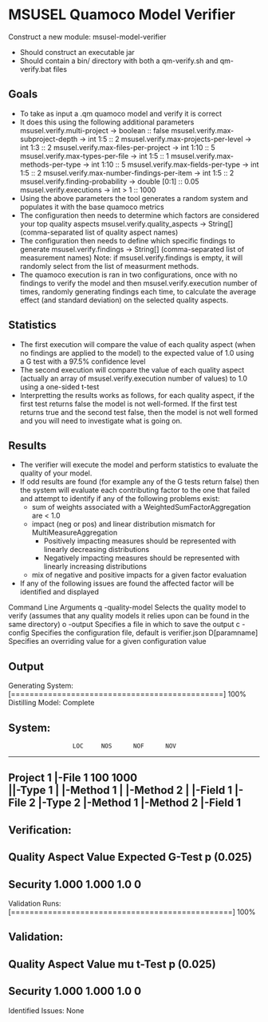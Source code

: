 # MSUSEL Quamoco Model Verifier

Construct a new module: msusel-model-verifier
 - Should construct an executable jar
 - Should contain a bin/ directory with both a qm-verify.sh and qm-verify.bat files

## Goals
 - To take as input a .qm quamoco model and verify it is correct
 - It does this using the following additional parameters
    msusel.verify.multi-project -> boolean :: false
    msusel.verify.max-subproject-depth -> int 1:5 :: 2
    msusel.verify.max-projects-per-level -> int 1:3 :: 2
    msusel.verify.max-files-per-project -> int 1:10 :: 5
    msusel.verify.max-types-per-file -> int 1:5 :: 1
    msusel.verify.max-methods-per-type -> int 1:10 :: 5
    msusel.verify.max-fields-per-type -> int 1:5 :: 2
    msusel.verify.max-number-findings-per-item -> int 1:5 :: 2
    msusel.verify.finding-probability -> double [0:1] :: 0.05
    msusel.verify.executions -> int > 1 :: 1000
 - Using the above parameters the tool generates a random system and populates it with the base quamoco metrics
 - The configuration then needs to determine which factors are considered your top quality aspects
    msusel.verify.quality_aspects -> String[] (comma-separated list of quality aspect names)
 - The configuration then needs to define which specific findings to generate
    msusel.verify.findings -> String[] (comma-separated list of measurement names)
    Note: if msusel.verify.findings is empty, it will randomly select from the list of measurment methods.
 - The quamoco execution is ran in two configurations, once with no findings to verify the model and then msusel.verify.execution number of times, randomly generating findings each time, to calculate the average effect (and standard deviation) on the selected quality aspects.

## Statistics
 - The first execution will compare the value of each quality aspect (when no findings are applied to the model) to the expected value of 1.0 using a G test with a 97.5% confidence level
 - The second execution will compare the value of each quality aspect (actually an array of msusel.verify.execution number of values) to 1.0 using a one-sided t-test
 - Interpretting the results works as follows, for each quality aspect, if the first test returns false the model is not well-formed. If the first test returns true and the second test false, then the model is not well formed and you will need to investigate what is going on.

## Results
 - The verifier will execute the model and perform statistics to evaluate the quality of your model.
 - If odd results are found (for example any of the G tests return false) then the system will evaluate each contributing factor to the one that failed and attempt to identify if any of the following problems exist:
    * sum of weights associated with a WeightedSumFactorAggregation are < 1.0
    * impact (neg or pos) and linear distribution mismatch for MultiMeasureAggregation
        - Positively impacting measures should be represented with linearly decreasing distributions
        - Negatively impacting measures should be represented with linearly increasing distributions
    * mix of negative and positive impacts for a given factor evaluation
 - If any of the following issues are found the affected factor will be identified and displayed

Command Line Arguments
 q -quality-model <FILE> Selects the quality model to verify (assumes that any quality models it relies upon can be found in the same directory)
 o -output <FILE> Specifies a file in which to save the output
 c -config <FILE> Specifies the configuration file, default is verifier.json
 D[paramname] Specifies an overriding value for a given configuration value

## Output

 Generating System: [==============================================] 100%
 Distilling Model: Complete
 
 System:
  -----------------------------------------------------------------------
                      LOC     NOS      NOF      NOV
  -----------------------------------------------------------------------
  Project 1
  |-File 1            100    1000      
  ||-Type 1
  | |-Method 1
  | |-Method 2
  | |-Field 1
  |-File 2
   |-Type 2
    |-Method 1
    |-Method 2
    |-Field 1
  -----------------------------------------------------------------------

 Verification:
  -----------------------------------------------------------------------
  Quality Aspect      Value       Expected      G-Test      p (0.025)
  -----------------------------------------------------------------------
  Security            1.000          1.000         1.0              0
  -----------------------------------------------------------------------

 Validation Runs: [================================================] 100%

 Validation:
  -----------------------------------------------------------------------
  Quality Aspect      Value             mu      t-Test      p (0.025)
  -----------------------------------------------------------------------
  Security            1.000          1.000         1.0              0
  -----------------------------------------------------------------------

 Identified Issues:
  None
